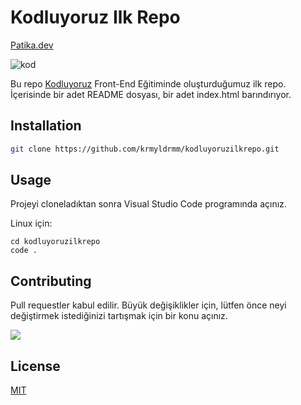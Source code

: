# Kodluyoruz Ilk Repo

[Patika.dev](https://www.patika.dev/tr)

![kod](https://user-images.githubusercontent.com/116117449/200120870-60550780-fdca-4c1f-a81a-14c41bf665c8.png)

Bu repo [Kodluyoruz](kodluyoruz.org) Front-End Eğitiminde oluşturduğumuz ilk repo. İçerisinde bir adet README dosyası, bir adet index.html barındırıyor. 
## Installation

```bash
git clone https://github.com/krmyldrmm/kodluyoruzilkrepo.git
``` 
## Usage

Projeyi cloneladıktan sonra Visual Studio Code programında açınız.

Linux için:
```linux
cd kodluyoruzilkrepo
code .
``` 
## **Contributing**

Pull requestler kabul edilir. Büyük değişiklikler için, lütfen önce neyi değiştirmek istediğinizi tartışmak için bir konu açınız.

![](https://media-exp1.licdn.com/dms/image/C4D1BAQEGoWyZ5wun2g/company-background_10000/0/1652169602399?e=1663772400&v=beta&t=MWxIGJ9ahRHWjOeXjgz7ocZ4Cw5jiBO74U2SU1_uNVY)


## **License**
[MIT](https://choosealicense.com/licenses/mit/)
